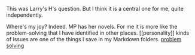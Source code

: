 This was Larry's H's question. But I think it is a central one for me, quite independently.

Where's my joy? Indeed. MP has her novels. For me it is more like the problem-solving that I have identified in other places. [[personality]] kinds of issues are one of the things I save in my Markdown folders. [problem solving](problem%20solving.md)

